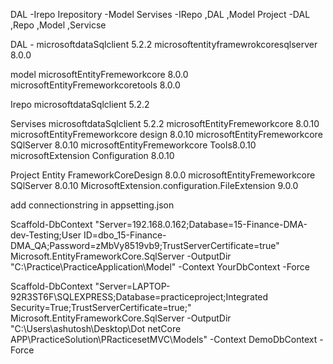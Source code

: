 
DAL -Irepo
Irepository -Model
Servises -IRepo ,DAL ,Model
Project -DAL ,Repo ,Model ,Servicse


DAL -
microsoftdataSqlclient 5.2.2
microsoftentityframewrokcoresqlserver 8.0.0

model
microsoftEntityFremeworkcore 8.0.0
microsoftEntityFremeworkcoretools 8.0.0

Irepo
microsoftdataSqlclient 5.2.2

Servises
microsoftdataSqlclient 5.2.2
microsoftEntityFremeworkcore 8.0.10
microsoftEntityFremeworkcore design 8.0.10
microsoftEntityFremeworkcore SQlServer 8.0.10
microsoftEntityFremeworkcore Tools8.0.10
microsoftExtension Configuration 8.0.10


Project
Entity FrameworkCoreDesign 8.0.0
microsoftEntityFremeworkcore SQlServer 8.0.10
MicrosoftExtension.configuration.FileExtension 9.0.0


add connectionstring in appsetting.json


Scaffold-DbContext "Server=192.168.0.162;Database=15-Finance-DMA-dev-Testing;User ID=dbo_15-Finance-DMA_QA;Password=zMbVy8519vb9;TrustServerCertificate=true" Microsoft.EntityFrameworkCore.SqlServer -OutputDir "C:\Practice\PracticeApplication\Model" -Context YourDbContext -Force


 Scaffold-DbContext "Server=LAPTOP-92R3ST6F\SQLEXPRESS;Database=practiceproject;Integrated Security=True;TrustServerCertificate=true;" Microsoft.EntityFrameworkCore.SqlServer -OutputDir "C:\Users\ashutosh\Desktop\Dot netCore APP\PracticeSolution\PRacticesetMVC\Models" -Context DemoDbContext -Force

